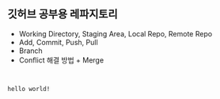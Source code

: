 ## 깃허브 공부용 레파지토리

- Working Directory, Staging Area, Local Repo, Remote Repo
- Add, Commit, Push, Pull
- Branch
- Conflict 해결 방법 + Merge

<code>
  <div>hello world!</div>
</code>
